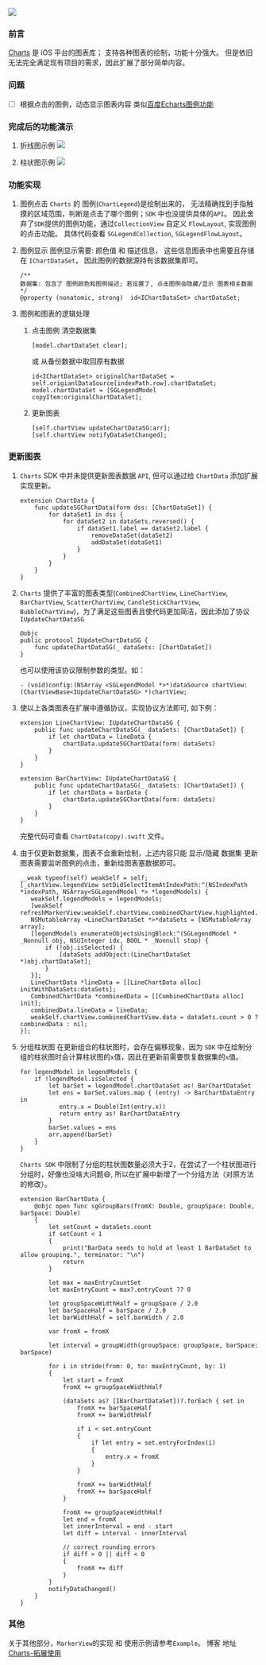 ![](http://yuqiangcoder.com/assets/postImages/ios/201902/1@2x.png)

### 前言
[Charts](https://github.com/danielgindi/Charts) 是 iOS 平台的图表库；
支持各种图表的绘制，功能十分强大。
但是依旧无法完全满足现有项目的需求，因此扩展了部分简单内容。

### 问题
* [ ] 根据点击的图例，动态显示图表内容 类似[百度Echarts图例功能](https://www.echartsjs.com/gallery/editor.html?c=doc-example/getting-started)

### 完成后的功能演示
1. 折线图示例
    ![](http://yuqiangcoder.com/assets/postImages/ios/201902/lineDemo.gif)

2. 柱状图示例
    ![](http://yuqiangcoder.com/assets/postImages/ios/201902/barDemo.gif)
    
### 功能实现
1. 图例点击
    `Charts` 的 图例(`ChartLegend`)是绘制出来的， 无法精确找到手指触摸的区域范围，判断是点击了哪个图例；`SDK` 中也没提供具体的`API`。
因此舍弃了`SDK`提供的图例功能，通过`CollectionView` 自定义 `FlowLayout`, 实现图例的点击功能。
具体代码查看 `SGLegendCollection`, `SGLegendFlowLayout`。

2. 图例显示
    图例显示需要: 颜色值 和 描述信息， 这些信息图表中也需要且存储在 `IChartDataSet`， 因此图例的数据源持有该数据集即可。
    
    ```
    /**
    数据集: 包含了 图例颜色和图例描述; 若设置了, 点击图例会隐藏/显示 图表相关数据
    */
    @property (nonatomic, strong)  id<IChartDataSet> chartDataSet;
    ```
    
3. 图例和图表的逻辑处理
    1. 点击图例 
        清空数据集
        
        ```
        [model.chartDataSet clear];
        ```
        
        或 从备份数据中取回原有数据
        
        ```
        id<IChartDataSet> originalChartDataSet = self.origianlDataSource[indexPath.row].chartDataSet;
        model.chartDataSet = [SGLegendModel copyItem:originalChartDataSet];
        ```
        
    2. 更新图表
        
        ```
        [self.chartView updateChartDataSG:arr];
        [self.chartView notifyDataSetChanged];
        ```

### 更新图表
1. `Charts` SDK 中并未提供更新图表数据 `API`, 但可以通过给 `ChartData` 添加扩展实现更新。

    ```
    extension ChartData {
        func updateSGChartData(form dss: [ChartDataSet]) {
            for dataSet1 in dss {
                for dataSet2 in dataSets.reversed() {
                    if dataSet1.label == dataSet2.label {
                        removeDataSet(dataSet2)
                        addDataSet(dataSet1)
                    }
                }
            }
        }
    }
    ```

2. `Charts` 提供了丰富的图表类型(`CombinedChartView`, `LineChartView`, `BarChartView`, `ScatterChartView`, `CandleStickChartView`, `BubbleChartView`)，为了满足这些图表且使代码更加简洁，因此添加了协议 `IUpdateChartDataSG`

    ```
    @objc
    public protocol IUpdateChartDataSG {
        func updateChartDataSG(_ dataSets: [ChartDataSet])
    }
    ```
    
    也可以使用该协议限制参数的类型。如：
    
    ```
    - (void)config:(NSArray <SGLegendModel *>*)dataSource chartView:(ChartViewBase<IUpdateChartDataSG> *)chartView;
    ```
    
3. 使以上各类图表在扩展中遵循协议，实现协议方法即可, 如下例：
    
    ```
    extension LineChartView: IUpdateChartDataSG {
        public func updateChartDataSG(_ dataSets: [ChartDataSet]) {
            if let chartData = lineData {
                chartData.updateSGChartData(form: dataSets)
            }
        }
    }
    
    extension BarChartView: IUpdateChartDataSG {
        public func updateChartDataSG(_ dataSets: [ChartDataSet]) {
            if let chartData = barData {
                chartData.updateSGChartData(form: dataSets)
            }
        }
    }
    ```
    
    完整代码可查看 `ChartData(copy).swift` 文件。
    
4. 由于仅更新数据集，图表不会重新绘制，上述内容只能 显示/隐藏 数据集
    更新图表需要监听图例的点击，重新给图表塞数据即可。
    
    ```
    __weak typeof(self) weakSelf = self;
   [_chartView.legendView setDidSelectItemAtIndexPath:^(NSIndexPath *indexPath, NSArray<SGLegendModel *> *legendModels) {
       weakSelf.legendModels = legendModels;
       [weakSelf refreshMarkerView:weakSelf.chartView.combinedChartView.highlighted.firstObject];
       NSMutableArray <LineChartDataSet *>*dataSets = [NSMutableArray array];
       [legendModels enumerateObjectsUsingBlock:^(SGLegendModel * _Nonnull obj, NSUInteger idx, BOOL * _Nonnull stop) {
           if (!obj.isSelected) {
               [dataSets addObject:(LineChartDataSet *)obj.chartDataSet];
           }
       }];
       LineChartData *lineData = [[LineChartData alloc]  initWithDataSets:dataSets];
       CombinedChartData *combinedData = [[CombinedChartData alloc] init];
       combinedData.lineData = lineData;
       weakSelf.chartView.combinedChartView.data = dataSets.count > 0 ? combinedData : nil;
   }];
    ```
    
5. 分组柱状图
    在更新组合的柱状图时，会存在偏移现象，因为 `SDK` 中在绘制分组的柱状图时会计算柱状图的`x`值，因此在更新前需要恢复数据集的`x`值。
    
    ```
    for legendModel in legendModels {
        if !legendModel.isSelected {
            let barSet = legendModel.chartDataSet as! BarChartDataSet
            let ens = barSet.values.map { (entry) -> BarChartDataEntry in
               entry.x = Double(Int(entry.x))
               return entry as! BarChartDataEntry
            }
            barSet.values = ens
            arr.append(barSet)
        }
    }
    ```
    
    `Charts SDK` 中限制了分组的柱状图数量必须大于2，在尝试了一个柱状图进行分组时，好像也没啥大问题😄, 所以在扩展中新增了一个分组方法（对原方法的修改）。
    
    ```
    extension BarChartData {
        @objc open func sgGroupBars(fromX: Double, groupSpace: Double, barSpace: Double)
        {
            let setCount = dataSets.count
            if setCount < 1
            {
                print("BarData needs to hold at least 1 BarDataSet to allow grouping.", terminator: "\n")
                return
            }
            
            let max = maxEntryCountSet
            let maxEntryCount = max?.entryCount ?? 0
            
            let groupSpaceWidthHalf = groupSpace / 2.0
            let barSpaceHalf = barSpace / 2.0
            let barWidthHalf = self.barWidth / 2.0
            
            var fromX = fromX
            
            let interval = groupWidth(groupSpace: groupSpace, barSpace: barSpace)
            
            for i in stride(from: 0, to: maxEntryCount, by: 1)
            {
                let start = fromX
                fromX += groupSpaceWidthHalf
                
                (dataSets as? [IBarChartDataSet])?.forEach { set in
                    fromX += barSpaceHalf
                    fromX += barWidthHalf
                    
                    if i < set.entryCount
                    {
                        if let entry = set.entryForIndex(i)
                        {
                            entry.x = fromX
                        }
                    }
                    
                    fromX += barWidthHalf
                    fromX += barSpaceHalf
                }
                
                fromX += groupSpaceWidthHalf
                let end = fromX
                let innerInterval = end - start
                let diff = interval - innerInterval
                
                // correct rounding errors
                if diff > 0 || diff < 0
                {
                    fromX += diff
                }
            }
            notifyDataChanged()
        }
    }
    ```
    
### 其他
关于其他部分，`MarkerView`的实现 和 使用示例请参考`Example`。
博客 地址 [Charts-拓展使用](http://yuqiangcoder.com/2019/02/21/Charts-%E6%8B%93%E5%B1%95%E4%BD%BF%E7%94%A8.html)

